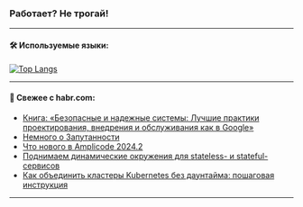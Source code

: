 ### Работает? Не трогай!

---
<!--
#### 🛠️ Technical stack:

![Java](https://img.shields.io/badge/Java-informational?logo=Oracle&style=flat&logoColor=white&color=FF4500)
![Kotlin](https://img.shields.io/badge/Kotlin-informational?logo=Kotlin&style=flat&logoColor=white&color=774D97)
![TS](https://img.shields.io/badge/TypeScript-informational?logo=typeScript&style=flat&logoColor=black&color=017acc)
![Python](https://img.shields.io/badge/Python-informational?logo=Python&style=flat&logoColor=black&color=ffdd54) <br>
![Spring](https://img.shields.io/badge/Spring-informational?logo=Spring&style=flat&logoColor=white&color=6DB33F) 
![SpringBoot](https://img.shields.io/badge/SpringBoot-informational?logo=SpringBoot&style=flat&logoColor=white&color=6DB33F)
![Nest](https://img.shields.io/badge/NestJS-informational?logo=NestJS&style=flat&logoColor=white&color=E0234E) 
![NodeJS](https://img.shields.io/badge/NodeJS-informational?logo=node.js&style=flat&logoColor=white&color=70A760)<br>
![PostgreSQL](https://img.shields.io/badge/PostgreSQL-informational?logo=PostgreSQL&style=flat&logoColor=white&color=DAA520)
![MongoDB](https://img.shields.io/badge/MongoDB-informational?logo=MongoDB&style=flat&logoColor=white&color=870000)
![Apache](https://img.shields.io/badge/Apache-informational?logo=apache&style=flat&logoColor=white&color=f74e28)

___ 
-->

#### 🛠️ Используемые языки:

[![Top Langs](https://github-readme-stats-u2qms2cxw-advtsettinggmailcoms-projects.vercel.app/api/top-langs/?username=zloylis&langs_count=10&hide_title=true&title_color=e6edf3&size_weight=0.5&count_weight=0.5&layout=compact&hide_progress=true&hide_border=true&theme=dracula)](https://github.com/zloylis)

<!---


####  :octocat:&nbsp;&nbsp; Статистика:

![GitHub stats](https://github-readme-stats-u2qms2cxw-advtsettinggmailcoms-projects.vercel.app/api?username=zloylis&show_icons=true&hide_border=true&theme=dracula&title_color=e6edf3&include_all_commits=true&count_private=true&hide_rank=false&hide_title=true&rank_icon=github)
-->
---

#### 💬 Свежее с habr.com:

<!-- BLOG-POST-LIST:START -->
- [Книга: «Безопасные и надежные системы: Лучшие практики проектирования, внедрения и обслуживания как в Google»](https://habr.com/ru/companies/piter/articles/833942/?utm_source=habrahabr&utm_medium=rss&utm_campaign=833942)
- [Немного о Запутанности](https://habr.com/ru/articles/834194/?utm_source=habrahabr&utm_medium=rss&utm_campaign=834194)
- [Что нового в Amplicode 2024.2](https://habr.com/ru/companies/haulmont/articles/834164/?utm_source=habrahabr&utm_medium=rss&utm_campaign=834164)
- [Поднимаем динамические окружения для stateless- и stateful-сервисов](https://habr.com/ru/companies/kts/articles/833354/?utm_source=habrahabr&utm_medium=rss&utm_campaign=833354)
- [Как объединить кластеры Kubernetes без даунтайма: пошаговая инструкция](https://habr.com/ru/companies/cloud_ru/articles/833342/?utm_source=habrahabr&utm_medium=rss&utm_campaign=833342)
<!-- BLOG-POST-LIST:END -->

---
